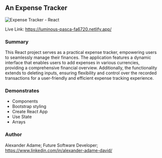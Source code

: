 ## An Expense Tracker 

![Expense Tracker - React](https://user-images.githubusercontent.com/110954253/223212017-fa10e0b5-e24d-47c5-a038-34e62640c3ed.png)


Live Link: https://luminous-pasca-fa6720.netlify.app/

### Summary 
This React project serves as a practical expense tracker, empowering users to seamlessly manage their finances. The application features a dynamic interface that enables users to add expenses in various currencies, providing a comprehensive financial overview. Additionally, the functionality extends to deleting inputs, ensuring flexibility and control over the recorded transactions for a user-friendly and efficient expense tracking experience.


### Demonstrates
- Components
- Bootstrap styling
- Create React App
- Use State
- Arrays


### Author 
Alexander Adame; Future Software Developer; https://www.linkedin.com/in/alexander-adame-david/
